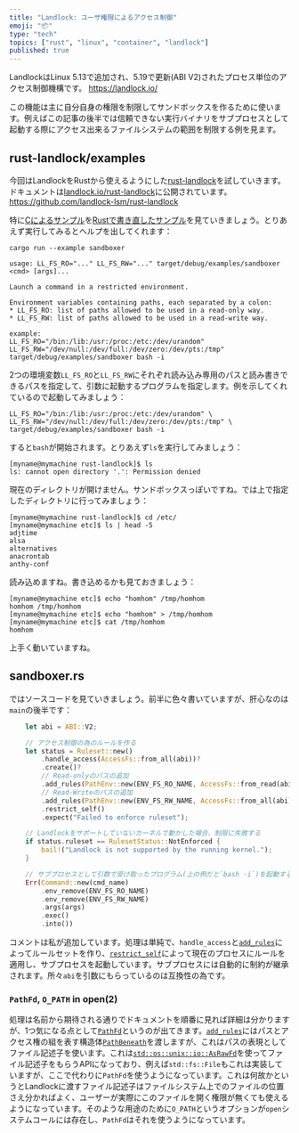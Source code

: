 ```yaml
---
title: "Landlock: ユーザ権限によるアクセス制御"
emoji: "📦"
type: "tech"
topics: ["rust", "linux", "container", "landlock"]
published: true
---
```


LandlockはLinux 5.13で追加され、5.19で更新(ABI V2)されたプロセス単位のアクセス制御機構です。
https://landlock.io/

この機能は主に自分自身の権限を制限してサンドボックスを作るために使います。例えばこの記事の後半では信頼できない実行バイナリをサブプロセスとして起動する際にアクセス出来るファイルシステムの範囲を制限する例を見ます。

rust-landlock/examples
-----------------------
今回はLandlockをRustから使えるようにした[rust-landlock](https://github.com/landlock-lsm/rust-landlock)を試していきます。ドキュメントは[landlock.io/rust-landlock](https://landlock.io/rust-landlock/landlock/)に公開されています。
https://github.com/landlock-lsm/rust-landlock

特に[Cによるサンプル](https://git.kernel.org/pub/scm/linux/kernel/git/stable/linux.git/tree/samples/landlock/sandboxer.c)を[Rustで書き直したサンプル](https://github.com/landlock-lsm/rust-landlock/tree/main/examples)を見ていきましょう。とりあえず実行してみるとヘルプを出してくれます：

```shell
cargo run --example sandboxer
```

```
usage: LL_FS_RO="..." LL_FS_RW="..." target/debug/examples/sandboxer <cmd> [args]...

Launch a command in a restricted environment.

Environment variables containing paths, each separated by a colon:
* LL_FS_RO: list of paths allowed to be used in a read-only way.
* LL_FS_RW: list of paths allowed to be used in a read-write way.

example:
LL_FS_RO="/bin:/lib:/usr:/proc:/etc:/dev/urandom" LL_FS_RW="/dev/null:/dev/full:/dev/zero:/dev/pts:/tmp" target/debug/examples/sandboxer bash -i
```

2つの環境変数`LL_FS_RO`と`LL_FS_RW`にそれぞれ読み込み専用のパスと読み書きできるパスを指定して、引数に起動するプログラムを指定します。例を示してくれているので起動してみましょう：

```shell
LL_FS_RO="/bin:/lib:/usr:/proc:/etc:/dev/urandom" \
LL_FS_RW="/dev/null:/dev/full:/dev/zero:/dev/pts:/tmp" \
target/debug/examples/sandboxer bash -i
```

すると`bash`が開始されます。とりあえず`ls`を実行してみましょう：

```
[myname@mymachine rust-landlock]$ ls
ls: cannot open directory '.': Permission denied
```

現在のディレクトリが開けません。サンドボックスっぽいですね。では上で指定したディレクトリに行ってみましょう：

```
[myname@mymachine rust-landlock]$ cd /etc/
[myname@mymachine etc]$ ls | head -5
adjtime
alsa
alternatives
anacrontab
anthy-conf
```

読み込めますね。書き込めるかも見ておきましょう：

```
[myname@mymachine etc]$ echo "homhom" /tmp/homhom
homhom /tmp/homhom
[myname@mymachine etc]$ echo "homhom" > /tmp/homhom
[myname@mymachine etc]$ cat /tmp/homhom
homhom
```

上手く動いていますね。

sandboxer.rs
-------------
ではソースコードを見ていきましょう。前半に色々書いていますが、肝心なのは`main`の後半です：

```rust
    let abi = ABI::V2;

    // アクセス制御の為のルールを作る
    let status = Ruleset::new()
        .handle_access(AccessFs::from_all(abi))?
        .create()?
        // Read-onlyのパスの追加
        .add_rules(PathEnv::new(ENV_FS_RO_NAME, AccessFs::from_read(abi))?.iter())?
        // Read-Writeのパスの追加
        .add_rules(PathEnv::new(ENV_FS_RW_NAME, AccessFs::from_all(abi))?.iter())?
        .restrict_self()
        .expect("Failed to enforce ruleset");

    // Landlockをサポートしていないカーネルで動かした場合、制限に失敗する
    if status.ruleset == RulesetStatus::NotEnforced {
        bail!("Landlock is not supported by the running kernel.");
    }

    // サブプロセスとして引数で受け取ったプログラム(上の例だと`bash -i`)を起動する
    Err(Command::new(cmd_name)
        .env_remove(ENV_FS_RO_NAME)
        .env_remove(ENV_FS_RW_NAME)
        .args(args)
        .exec()
        .into())
```

コメントは私が追加しています。処理は単純で、`handle_access`と[`add_rules`](https://landlock.io/rust-landlock/landlock/trait.RulesetCreatedAttr.html#method.add_rules)によってルールセットを作り、[`restrict_self`](https://landlock.io/rust-landlock/landlock/struct.RulesetCreated.html#method.restrict_self)によって現在のプロセスにルールを適用し、サブプロセスを起動しています。サブプロセスには自動的に制約が継承されます。所々`abi`を引数にもらっているのは互換性の為です。

### `PathFd`, `O_PATH` in open(2)
処理は名前から期待される通りでドキュメントを順番に見れば詳細は分かりますが、1つ気になる点として[`PathFd`](https://landlock.io/rust-landlock/landlock/struct.PathFd.html)というのが出てきます。[`add_rules`](https://landlock.io/rust-landlock/landlock/trait.RulesetCreatedAttr.html#method.add_rules)にはパスとアクセス権の組を表す構造体[`PathBeneath`](https://landlock.io/rust-landlock/landlock/struct.PathBeneath.html)を渡しますが、これはパスの表現としてファイル記述子を使います。これは[`std::os::unix::io::AsRawFd`](https://doc.rust-lang.org/1.65.0/std/os/unix/io/trait.AsRawFd.html)を使ってファイル記述子をもらうAPIになっており、例えば`std::fs::File`もこれは実装していますが、ここで代わりに`PathFd`を使うようになっています。これは何故かというとLandlockに渡すファイル記述子はファイルシステム上でのファイルの位置さえ分かればよく、ユーザーが実際にこのファイルを開く権限が無くても使えるようになっています。そのような用途のために`O_PATH`というオプションが`open`システムコールには存在し、`PathFd`はそれを使うようになっています。
